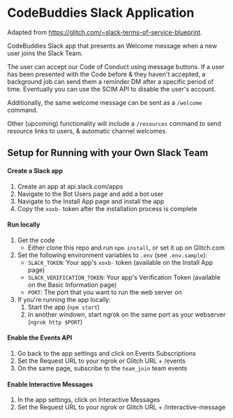 # CodeBuddies Slack Application

Adapted from https://glitch.com/~slack-terms-of-service-blueprint.

CodeBuddies Slack app that presents an Welcome message when a new user joins the Slack Team.

The user can accept our Code of Conduct using message buttons. If a user has been presented with the Code before & they haven't accepted, a background job can send them a reminder DM after a specific period of time. Eventually you can use the SCIM API to disable the user's account.

Additionally, the same welcome message can be sent as a `/welcome` command.

Other (upcoming) functionality will include a `/resources` command to send resource links to users, & automatic channel welcomes.

## Setup for Running with your Own Slack Team

#### Create a Slack app

1. Create an app at api.slack.com/apps
1. Navigate to the Bot Users page and add a bot user
1. Navigate to the Install App page and install the app
1. Copy the `xoxb-` token after the installation process is complete

#### Run locally
1. Get the code
    * Either clone this repo and run `npm install`, or set it up on Glitch.com
1. Set the following environment variables to `.env` (see `.env.sample`):
    * `SLACK_TOKEN`: Your app's `xoxb-` token (available on the Install App page)
    * `SLACK_VERIFICATION_TOKEN`: Your app's Verification Token (available on the Basic Information page)
    * `PORT`: The port that you want to run the web server on
1. If you're running the app locally:
    1. Start the app (`npm start`)
    1. In another windown, start ngrok on the same port as your webserver (`ngrok http $PORT`)

#### Enable the Events API
1. Go back to the app settings and click on Events Subscriptions
1. Set the Request URL to your ngrok or Glitch URL + /events
1. On the same page, subscribe to the `team_join` team events

#### Enable Interactive Messages

1. In the app settings, click on Interactive Messages
1. Set the Request URL to your ngrok or Glitch URL + /interactive-message
